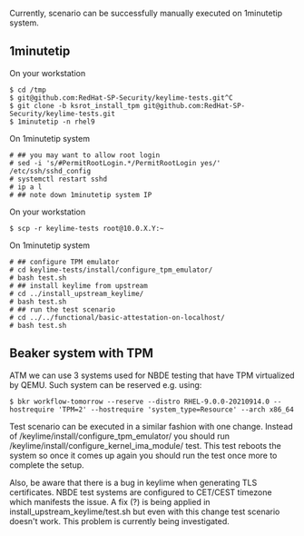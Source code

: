 Currently, scenario can be successfully manually executed on 1minutetip system.

## 1minutetip

On your workstation
```
$ cd /tmp
$ git@github.com:RedHat-SP-Security/keylime-tests.git^C
$ git clone -b ksrot_install_tpm git@github.com:RedHat-SP-Security/keylime-tests.git
$ 1minutetip -n rhel9
```

On 1minutetip system
```
# ## you may want to allow root login
# sed -i 's/#PermitRootLogin.*/PermitRootLogin yes/' /etc/ssh/sshd_config
# systemctl restart sshd
# ip a l
# ## note down 1minutetip system IP
```

On your workstation
```
$ scp -r keylime-tests root@10.0.X.Y:~
```
On 1minutetip system
```
# ## configure TPM emulator
# cd keylime-tests/install/configure_tpm_emulator/
# bash test.sh
# ## install keylime from upstream
# cd ../install_upstream_keylime/
# bash test.sh
# ## run the test scenario
# cd ../../functional/basic-attestation-on-localhost/
# bash test.sh
```
## Beaker system with TPM

ATM we can use 3 systems used for NBDE testing that have TPM virtualized by QEMU.
Such system can be reserved e.g. using:

```
$ bkr workflow-tomorrow --reserve --distro RHEL-9.0.0-20210914.0 --hostrequire 'TPM=2' --hostrequire 'system_type=Resource' --arch x86_64
```

Test scenario can be executed in a similar fashion with one change. Instead of /keylime/install/configure_tpm_emulator/ you should run /keylime/install/configure_kernel_ima_module/ test. This test reboots the system so once it comes up again you should run the test once more to complete the setup.

Also, be aware that there is a bug in keylime when generating TLS certificates. NBDE test systems are configured to CET/CEST timezone which manifests the issue. A fix (?) is being applied in install_upstream_keylime/test.sh but even with this change test scenario doesn't work. This problem is currently being investigated.
